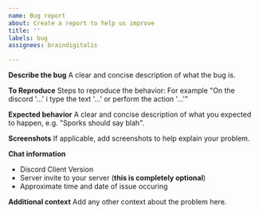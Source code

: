 ```yaml
---
name: Bug report
about: Create a report to help us improve
title: ''
labels: bug
assignees: braindigitalis

---
```


**Describe the bug**
A clear and concise description of what the bug is.

**To Reproduce**
Steps to reproduce the behavior:
For example "On the discord '...' i type the text '...' or perform the action '...'"

**Expected behavior**
A clear and concise description of what you expected to happen, e.g. "Sporks should say blah".

**Screenshots**
If applicable, add screenshots to help explain your problem.

**Chat information**
 - Discord Client Version
 - Server invite to your server (**this is completely optional**)
 - Approximate time and date of issue occuring

**Additional context**
Add any other context about the problem here.

